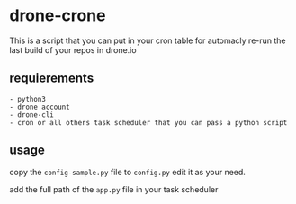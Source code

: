 # drone-crone
This is a script that you can put in your cron table for automacly re-run the last build of your repos in drone.io

## requierements

    - python3
    - drone account
    - drone-cli
    - cron or all others task scheduler that you can pass a python script

## usage

copy the `config-sample.py` file to `config.py` edit it as your need.

add the full path of the `app.py` file in your task scheduler
